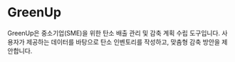 # GreenUp

GreenUp은 중소기업(SME)을 위한 탄소 배출 관리 및 감축 계획 수립 도구입니다. 사용자가 제공하는 데이터를 바탕으로 탄소 인벤토리를 작성하고, 맞춤형 감축 방안을 제안합니다.
